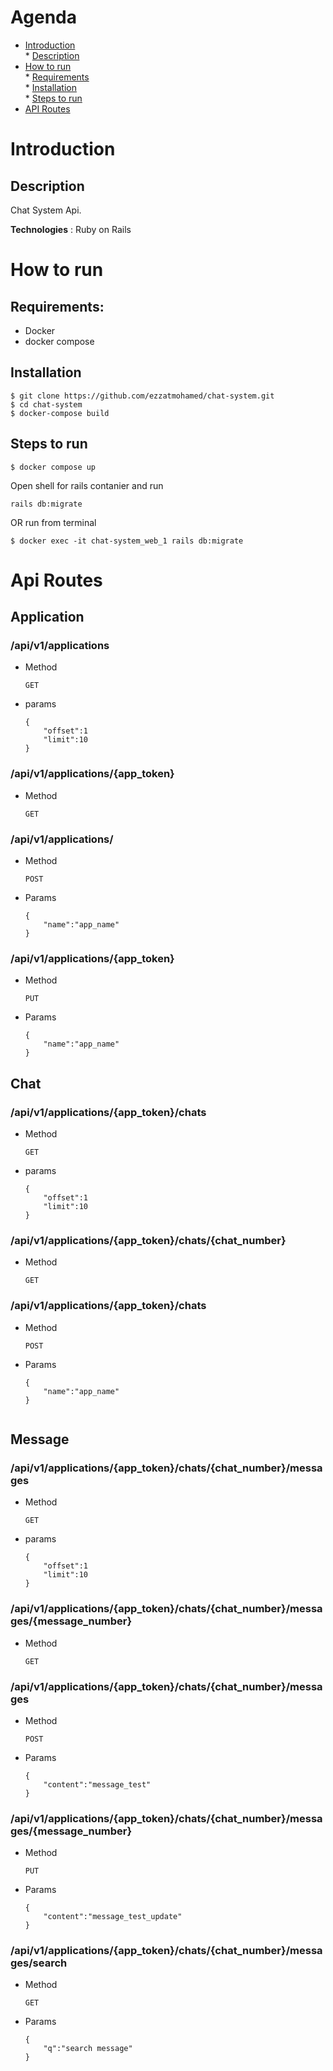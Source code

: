 # Agenda 
  
   * [Introduction](#introduction) <br>
    * [Description](#description) <br>
   * [How to run](#how-to-run)<br>
    * [Requirements](#requirements) <br>
    * [Installation](#installation) <br>
    * [Steps to run](#steps-to-run) <br>
   * [API Routes](#api-routes)<br>


    
  

# Introduction

## Description
Chat System Api.

**Technologies** : Ruby on Rails


# How to run

## Requirements:
- Docker 
- docker compose

## Installation
```
$ git clone https://github.com/ezzatmohamed/chat-system.git
$ cd chat-system
$ docker-compose build
``` 

## Steps to run

```
$ docker compose up
```
Open shell for rails contanier and run
```
rails db:migrate
```
OR run from terminal
```
$ docker exec -it chat-system_web_1 rails db:migrate
```

# Api Routes

## Application
### /api/v1/applications
- Method
    ```
    GET
    ```
- params
    ```
    {
        "offset":1
        "limit":10
    }
    ```

### /api/v1/applications/{app_token}
- Method
    ```
    GET
    ```

### /api/v1/applications/
- Method
    ```
    POST
    ```
- Params
    ```
    {
        "name":"app_name"
    }
    ```

### /api/v1/applications/{app_token}
- Method
    ```
    PUT
    ```
- Params
    ```
    {
        "name":"app_name"
    }
    ```

## Chat
### /api/v1/applications/{app_token}/chats
- Method
    ```
    GET
    ```
- params
    ```
    {
        "offset":1
        "limit":10
    }
    ```

### /api/v1/applications/{app_token}/chats/{chat_number}
- Method
    ```
    GET
    ```

### /api/v1/applications/{app_token}/chats
- Method
    ```
    POST
    ```
- Params
    ```
    {
        "name":"app_name"
    }


## Message
### /api/v1/applications/{app_token}/chats/{chat_number}/messages
- Method
    ```
    GET
    ```
- params
    ```
    {
        "offset":1
        "limit":10
    }
    ```

### /api/v1/applications/{app_token}/chats/{chat_number}/messages/{message_number}
- Method
    ```
    GET
    ```

### /api/v1/applications/{app_token}/chats/{chat_number}/messages
- Method
    ```
    POST
    ```
- Params
    ```
    {
        "content":"message_test"
    }

### /api/v1/applications/{app_token}/chats/{chat_number}/messages/{message_number}
- Method
    ```
    PUT
    ```
- Params
    ```
    {
        "content":"message_test_update"
    }
    ```
### /api/v1/applications/{app_token}/chats/{chat_number}/messages/search
- Method
    ```
    GET
    ```
- Params
    ```
    {
        "q":"search message"
    }
    ```
